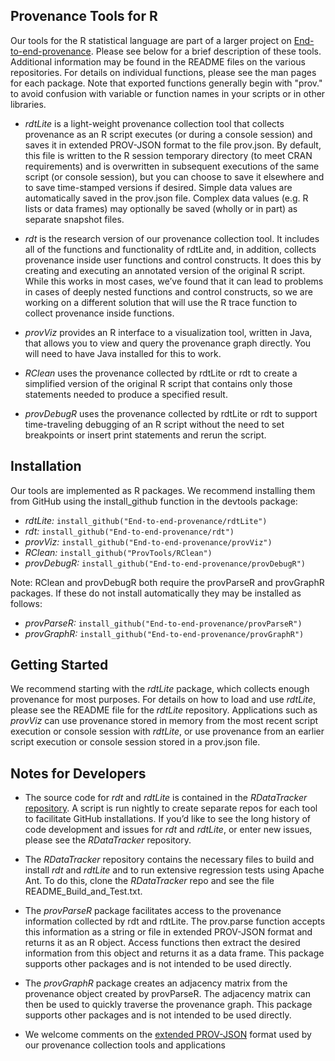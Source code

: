 ## Provenance Tools for R

Our tools for the R statistical language are part of a larger project on [End-to-end-provenance](https://github.com/End-to-end-provenance/End-to-end-provenance.github.io/blob/master/README.md). Please see below for a brief description  of these tools. Additional information may be found in the README files on the various repositories. For details on individual functions, please see the man pages for each package. Note that exported functions generally begin with "prov." to avoid confusion with variable or function names in your scripts or in other libraries.

* *rdtLite* is a light-weight provenance collection tool that collects provenance as an R script executes (or during a console session) and saves it in extended PROV-JSON format to the file prov.json.  By default, this file is written to the R session temporary directory (to meet CRAN requirements) and is overwritten in subsequent executions of the same script (or console session), but you can choose to save it elsewhere and to save time-stamped versions if desired.  Simple data values are automatically saved in the prov.json file.  Complex data values (e.g. R lists or data frames) may optionally be saved (wholly or in part) as separate snapshot files.

* *rdt* is the research version of our provenance collection tool.  It includes all of the functions and functionality of rdtLite and, in addition, collects provenance inside user functions and control constructs.  It does this by creating and executing an annotated version of the original R script.  While this works in most cases, we’ve found that it can lead to problems in cases of deeply nested functions and control constructs, so we are working on a different solution that will use the R trace function to collect provenance inside functions.

* *provViz* provides an R interface to a visualization tool, written in Java, that allows you to view and query the provenance graph directly.  You will need to have Java installed for this to work.

* *RClean* uses the provenance collected by rdtLite or rdt to create a simplified version of the original R script that contains only those statements needed to produce a specified result.

* *provDebugR* uses the provenance collected by rdtLite or rdt to support time-traveling debugging of an R script without the need to set breakpoints or insert print statements and rerun the script.

## Installation

Our tools are implemented as R packages. We recommend installing them from GitHub using the install_github function in the devtools package:

* *rdtLite:* `install_github("End-to-end-provenance/rdtLite")`
* *rdt:* `install_github("End-to-end-provenance/rdt")`
* *provViz:* `install_github("End-to-end-provenance/provViz")`
* *RClean:* `install_github("ProvTools/RClean")`
* *provDebugR:* `install_github("End-to-end-provenance/provDebugR")`

Note: RClean and provDebugR both require the provParseR and provGraphR packages. If these do not install automatically they may be installed as follows:

* *provParseR:* `install_github("End-to-end-provenance/provParseR")`
* *provGraphR:* `install_github("End-to-end-provenance/provGraphR")`

## Getting Started

We recommend starting with the *rdtLite* package, which collects enough provenance for most purposes. For details on how to load and use *rdtLite*, please see the README file for the *rdtLite* repository. Applications such as *provViz* can use provenance stored in memory from the most recent script execution or console session with *rdtLite*, or use provenance from an earlier script execution or console session stored in a prov.json file.

## Notes for Developers

* The source code for *rdt* and *rdtLite* is contained in the *RDataTracker* [repository](https://github.com/End-to-end-provenance/RDataTracker). A script is run nightly to create separate repos for each tool to facilitate GitHub installations.  If you’d like to see the long history of code development and issues for *rdt* and *rdtLite*, or enter new issues, please see the *RDataTracker* repository.

* The *RDataTracker* repository contains the necessary files to build and install *rdt* and *rdtLite* and to run extensive regression tests using Apache Ant. To do this, clone the *RDataTracker* repo and see the file README_Build_and_Test.txt.

* The *provParseR* package facilitates access to the provenance information collected by rdt and rdtLite. The prov.parse function accepts this information as a string or file in extended PROV-JSON format and returns it as an R object. Access functions then extract the desired information from this object and returns it as a data frame. This package supports other packages and is not intended to be used directly.

* The *provGraphR* package creates an adjacency matrix from the provenance object created by provParseR.  The adjacency matrix can then be used to quickly traverse the provenance graph. This package supports other packages and is not intended to be used directly.

* We welcome comments on the [extended PROV-JSON](https://github.com/End-to-end-provenance/ExtendedProvJson/blob/master/JSON-format.md) format used by our provenance collection tools and applications
